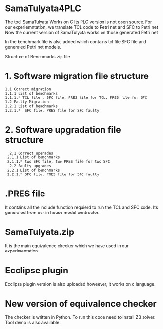 # SamaTulyata4PLC
The tool SamaTulyata Works on C 
Its PLC version is not open source.
For our experiemntation, we translate TCL code to Petri net and SFC to Petri net 
Now the current version of SamaTulyata works on those generated Petri net 

In the benchmark file is also added which contains tcl file SFC file and generated Petri net models.

Structure of Benchmarks zip file

# 1. Software migration file structure

    1.1 Correct migration
    1.1.1 List of benchmarks
    1.1.1.* TCL file , SFC file, PRES file for TCL, PRES file for SFC
    1.2 Faulty Migration
    1.2.1 List of benchmarks
    1.2.1.*  SFC file, PRES file for SFC faulty
      
# 2. Software upgradation file structure
      2.1 Correct upgrades
     2.1.1 List of benchmarks
     2.1.1.* two SFC file, two PRES file for two SFC
      2.2 Faulty upgrades
     2.2.1 List of benchmarks
     2.2.1.* SFC file, PRES file for SFC faulty 

# .PRES file
  It contains all the include function requierd to run the TCL and SFC code.
  Its generated from our in house model contructor. 
# SamaTulyata.zip
  It is the main equivalence checker which we have used in our experimentation

# Ecclipse plugin
 Ecclipse plugin version is also uploaded howeever, it works on c language.

 # New version of equivalence checker 
 The checker is written in Python. To run this code need to install Z3 solver. 
 Tool demo is also available.
  
